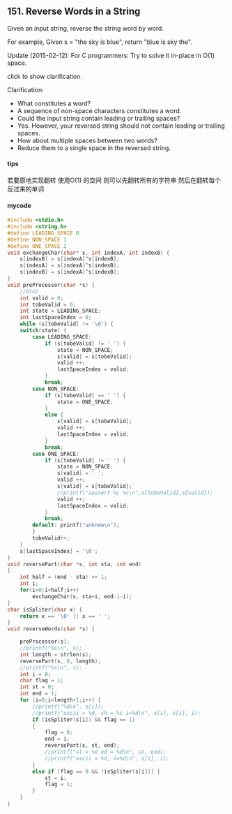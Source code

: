 ## 151. Reverse Words in a String 
Given an input string, reverse the string word by word.

For example,
Given s = "the sky is blue",
return "blue is sky the".

Update (2015-02-12):
For C programmers: Try to solve it in-place in O(1) space.

click to show clarification.

Clarification:
- What constitutes a word?
- A sequence of non-space characters constitutes a word.
- Could the input string contain leading or trailing spaces?
- Yes. However, your reversed string should not contain leading or trailing spaces.
- How about multiple spaces between two words?
- Reduce them to a single space in the reversed string.

#### tips
若要原地实现翻转 使用O(1) 的空间 则可以先翻转所有的字符串 然后在翻转每个反过来的单词

#### mycode

```C
#include <stdio.h>
#include <string.h>
#define LEADING_SPACE 0
#define NON_SPACE 1
#define ONE_SPACE 2
void exchangeChar(char* s, int indexA, int indexB) {
    s[indexB] = s[indexA]^s[indexB];
    s[indexA] = s[indexA]^s[indexB];
    s[indexB] = s[indexA]^s[indexB];
}
void preProcessor(char *s) {
    //O(n)
    int valid = 0;
    int tobeValid = 0;
    int state = LEADING_SPACE;
    int lastSpaceIndex = 0;
    while (s[tobeValid] != '\0') {
    switch(state) {
        case LEADING_SPACE:
            if (s[tobeValid] != ' ') {
                state = NON_SPACE;
                s[valid] = s[tobeValid];
                valid ++;
                lastSpaceIndex = valid;
            }
            break;
        case NON_SPACE:
            if (s[tobeValid] == ' ') {
                state = ONE_SPACE;
            }
            else {
                s[valid] = s[tobeValid];
                valid ++;
                lastSpaceIndex = valid;
            }
            break;
        case ONE_SPACE:
            if (s[tobeValid] != ' ') {
                state = NON_SPACE;
                s[valid] = ' ';
                valid ++;
                s[valid] = s[tobeValid];
                //printf("aassert %c %c\n",s[tobeValid],s[valid]);
                valid ++;
                lastSpaceIndex = valid;
            }
            break;
        default: printf("unknow\n");
        }
        tobeValid++;
    }
    s[lastSpaceIndex] = '\0';
}
void reversePart(char *s, int sta, int end)
{
    int half = (end - sta) >> 1;
    int i;
    for(i=0;i<half;i++)
        exchangeChar(s, sta+i, end-1-i);
}
char isSpliter(char x) {
    return x == '\0' || x == ' ';
}
void reverseWords(char *s) {

    preProcessor(s);
    //printf("%s\n", s);
    int length = strlen(s);
    reversePart(s, 0, length);
    //printf("%s\n", s);
    int i = 0;
    char flag = 1;
    int st = 0;
    int end = 1;
    for (i=0;i<length+1;i++) {
        //printf("%d\n", s[i]);
        //printf("ascii = %d, ch = %c i=%d\n", s[i], s[i], i);
        if (isSpliter(s[i]) && flag == 1)
        {
            flag = 0;
            end = i;
            reversePart(s, st, end);
            //printf("st = %d ed = %d\n", st, end);
            //printf("ascii = %d, i=%d\n", s[i], i);
        }
        else if (flag == 0 && !isSpliter(s[i])) {
            st = i;
            flag = 1;
        }
    }
}
```
